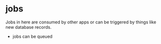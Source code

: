 # jobs

Jobs in here are consumed by other apps or can be triggered by things like new database records.

- jobs can be queued
